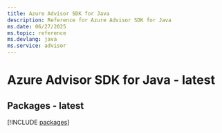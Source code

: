 ```yaml
---
title: Azure Advisor SDK for Java
description: Reference for Azure Advisor SDK for Java
ms.date: 06/27/2025
ms.topic: reference
ms.devlang: java
ms.service: advisor
---
```

# Azure Advisor SDK for Java - latest
## Packages - latest
[!INCLUDE [packages](advisor-index.md)]